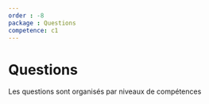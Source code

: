 ```yaml
---
order : -8
package : Questions
competence: c1
---
```


# Questions

Les questions sont organisés par niveaux de compétences